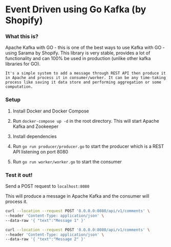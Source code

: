 # Event Driven using Go Kafka (by Shopify)
### What this is?

Apache Kafka with GO - this is one of the best ways to use Kafka with GO - using Sarama by Shopify. This library is very stable, provides a lot of functionality and can 100% be used in production (unlike other kafka libraries for GO). 

```
It's a simple system to add a message through REST API then produce it in Apache and process it in consumer/worker. It can be any time-taking process like saving it data store and performing aggregation or some computation.
```

### Setup

1. Install Docker and Docker Compose

2. Run `docker-compose up -d` in the root directory. This will start Apache Kafka and Zookeeper

3. Install dependencies

4. Run `go run producer/producer.go` to start the producer which is a REST API listening on port 8080

5. Run `go run worker/worker.go` to start the consumer

### Test it out!

Send a POST request to `localhost:8080`

This will produce a message in Apache Kafka and the consumer will process it.

```bash
curl --location --request POST '0.0.0.0:8080/api/v1/comments' \
--header 'Content-Type: application/json' \
--data-raw '{ "text":"Message 1" }'

curl --location --request POST '0.0.0.0:8080/api/v1/comments' \
--header 'Content-Type: application/json' \
--data-raw '{ "text":"Message 2" }'
```

